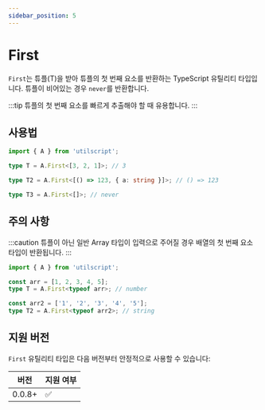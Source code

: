 ```yaml
---
sidebar_position: 5
---
```


# First

`First`는 튜플(T)을 받아 튜플의 첫 번째 요소를 반환하는 TypeScript 유틸리티 타입입니다. 튜플이 비어있는 경우 `never`를 반환합니다.

:::tip
튜플의 첫 번째 요소를 빠르게 추출해야 할 때 유용합니다.
:::

## 사용법

```ts
import { A } from 'utilscript';

type T = A.First<[3, 2, 1]>; // 3

type T2 = A.First<[() => 123, { a: string }]>; // () => 123

type T3 = A.First<[]>; // never
```

## 주의 사항

:::caution
튜플이 아닌 일반 Array 타입이 입력으로 주어질 경우 배열의 첫 번째 요소 타입이 반환됩니다.
:::

```ts
import { A } from 'utilscript';

const arr = [1, 2, 3, 4, 5];
type T = A.First<typeof arr>; // number

const arr2 = ['1', '2', '3', '4', '5'];
type T2 = A.First<typeof arr2>; // string
```

## 지원 버전

`First` 유틸리티 타입은 다음 버전부터 안정적으로 사용할 수 있습니다:

| 버전   | 지원 여부 |
| ------ | --------- |
| 0.0.8+ | ✅        |
